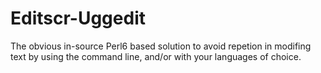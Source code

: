 # Editscr-Uggedit
The obvious in-source Perl6 based solution to avoid repetion in modifing text by using the command line, and/or with your languages of choice.
